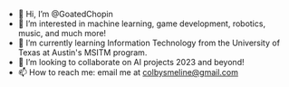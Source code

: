 - 👋 Hi, I’m @GoatedChopin
- 👀 I’m interested in machine learning, game development, robotics, music, and much more!
- 🌱 I’m currently learning Information Technology from the University of Texas at Austin's MSITM program.
- 💞️ I’m looking to collaborate on AI projects 2023 and beyond!
- 📫 How to reach me: email me at colbysmeline@gmail.com
